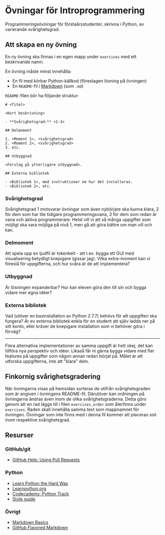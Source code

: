 # Övningar för Introprogrammering

Programmeringsövningar för förstaårsstudenter, skrivna i Python, av varierande svårighetsgrad.

## Att skapa en ny övning

En ny övning ska finnas i en egen mapp under `exercises` med ett beskrivande namn.

En övning måste minst innehålla:

- En fil med körbar Python-källkod (föreslagen lösning på övningen)
- En `README`-fil i [Markdown](http://github.github.com/github-flavored-markdown/) (som `.md`)

`README`-filen bör ha följande struktur:

    # <Titel>

    <Kort beskrivning>

    - **Svårighetsgrad:** <1-3>

    ## Delmoment

    1. <Moment 1>, <svårighetsgrad>
    2. <Moment 2>, <svårighetsgrad>
    3. etc.
    
    ## Utbyggnad
    
    <Förslag på ytterligare utbyggnad>.

    ## Externa bibliotek

    - <Bibliotek 1>, med instruktioner om hur det installeras.
    - <Bibliotek 2>, etc.

### Svårighetsgrad

Svårighetsgrad 1 motsvarar övningar som även nybörjare ska kunna klara, 2 för dem som har lite tidigare programmeringsvana, 3 för dem som redan är vana och aktiva programmerare. Helst vill vi att så många uppgifter som möjligt ska vara möjliga på nivå 1, men gå att göra bättre om man vill och kan.

### Delmoment

Att spela upp en ljudfil är tokenkelt - att t.ex. bygga ett GUI med visualisering betydligt knepigare (gissar jag). Vilka extra-moment kan vi föreslå för uppgifterna, och hur svåra är de att implementera?

### Utbyggnad

Är lösningen expanderbar? Hur kan eleven göra den till sin och bygga vidare mer egna idéer?

### Externa bibliotek

Vad (utöver en basinstallation av Python 2.7.7) behövs för att uppgiften ska fungera? Är ev externa bibliotek enkla för en student att själv ladda ner på sitt konto, eller kräver de knepigare installation som vi behöver göra i förväg?

---

Flera alternativa implementationer av samma uppgift är helt okej, det kan tillföra nya perspektiv och idéer. Likaså får ni gärna bygga vidare med fler features på uppgifter som någon annan redan börjat på. Målet är att utforska uppgifterna, inte att "klara" dem.

## Finkornig svårighetsgradering

När övningarna visas på hemsidan sorteras de utifrån svårighetsgraden som är angiven i övningens README-fil. Därutöver kan ordningen på övningarna ändras även inom de olika svårighetsgraderna. Detta görs genom att en rad läggs till i filen `exercises_order` som återfinns under `exercises`. Raden skall innehålla samma text som mappnamnet för övningen. Övningar som inte finns med i denna fil kommer att placeras sist inom respektive svårighetsgrad.

## Resurser

### GitHub/git

- [GitHub Help: Using Pull Requests](https://help.github.com/articles/using-pull-requests)

### Python

- [Learn Python the Hard Way](http://learnpythonthehardway.org/)
- [Learnpython.org](http://www.learnpython.org/)
- [Codecademy: Python Track](http://www.codecademy.com/tracks/python)
- [Style guide](http://legacy.python.org/dev/peps/pep-0008/)

### Övrigt

- [Markdown Basics](https://help.github.com/articles/markdown-basics)
- [GitHub Flavored Markdown](https://help.github.com/articles/github-flavored-markdown)
